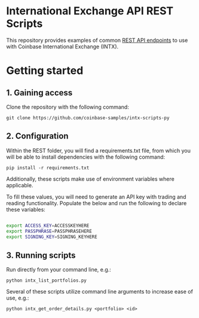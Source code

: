 # International Exchange API REST Scripts

This repository provides examples of common [REST API endpoints](https://docs.cloud.coinbase.com/intx/reference) to use with Coinbase International Exchange (INTX).
# Getting started

## 1. Gaining access

Clone the repository with the following command:
```
git clone https://github.com/coinbase-samples/intx-scripts-py
```

## 2. Configuration

Within the REST folder, you will find a requirements.txt file, from which you will be able to install dependencies with the following command: 

```
pip install -r requirements.txt
```

Additionally, these scripts make use of environment variables where applicable. 

To fill these values, you will need to generate an API key with trading and reading functionality. Populate the below and run the following to declare these variables:

```bash

export ACCESS_KEY=ACCESSKEYHERE
export PASSPHRASE=PASSPHRASEHERE
export SIGNING_KEY=SIGNING_KEYHERE
```

## 3. Running scripts

Run directly from your command line, e.g.: 
```
python intx_list_portfolios.py
```

Several of these scripts utilize command line arguments to increase ease of use, e.g.:
```
python intx_get_order_details.py <portfolio> <id>
```